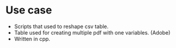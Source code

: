 # Use case
- Scripts that used to reshape csv table.
- Table used for creating multiple pdf with one variables. (Adobe)
- Written in cpp.